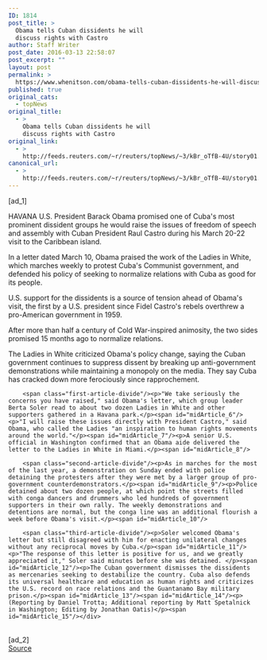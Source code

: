 ```yaml
---
ID: 1814
post_title: >
  Obama tells Cuban dissidents he will
  discuss rights with Castro
author: Staff Writer
post_date: 2016-03-13 22:58:07
post_excerpt: ""
layout: post
permalink: >
  https://www.whenitson.com/obama-tells-cuban-dissidents-he-will-discuss-rights-with-castro/
published: true
original_cats:
  - topNews
original_title:
  - >
    Obama tells Cuban dissidents he will
    discuss rights with Castro
original_link:
  - >
    http://feeds.reuters.com/~r/reuters/topNews/~3/kBr_oTfB-4U/story01.htm
canonical_url:
  - >
    http://feeds.reuters.com/~r/reuters/topNews/~3/kBr_oTfB-4U/story01.htm
---
```

 [ad_1]
<br><div id="articleText">
<span id="midArticle_start"/>

<span id="midArticle_0"/><span class="focusParagraph" readability="4"><p><span class="articleLocation">HAVANA</span> U.S. President Barack Obama promised one of Cuba's most prominent dissident groups he would raise the issues of freedom of speech and assembly with Cuban President Raul Castro during his March 20-22 visit to the Caribbean island.</p></span><span id="midArticle_1"/><p>In a letter dated March 10, Obama praised the work of the Ladies in White, which marches weekly to protest Cuba's Communist government, and defended his policy of seeking to normalize relations with Cuba as good for its people.</p><span id="midArticle_2"/><p>U.S. support for the dissidents is a source of tension ahead of Obama's visit, the first by a U.S. president since Fidel Castro's rebels overthrew a pro-American government in 1959.</p><span id="midArticle_3"/><p>After more than half a century of Cold War-inspired animosity, the two sides promised 15 months ago to normalize relations.</p><span id="midArticle_4"/><p>The Ladies in White criticized Obama's policy change, saying the Cuban government continues to suppress dissent by breaking up anti-government demonstrations while maintaining a monopoly on the media. They say Cuba has cracked down more ferociously since rapprochement.</p><span id="midArticle_5"/>
        
        <span class="first-article-divide"/><p>"We take seriously the concerns you have raised," said Obama's letter, which group leader Berta Soler read to about two dozen Ladies in White and other supporters gathered in a Havana park.</p><span id="midArticle_6"/><p>"I will raise these issues directly with President Castro," said Obama, who called the Ladies "an inspiration to human rights movements around the world."</p><span id="midArticle_7"/><p>A senior U.S. official in Washington confirmed that an Obama aide delivered the letter to the Ladies in White in Miami.</p><span id="midArticle_8"/>
        
        <span class="second-article-divide"/><p>As in marches for the most of the last year, a demonstration on Sunday ended with police detaining the protesters after they were met by a larger group of pro-government counterdemonstrators.</p><span id="midArticle_9"/><p>Police detained about two dozen people, at which point the streets filled with conga dancers and drummers who led hundreds of government supporters in their own rally. The weekly demonstrations and detentions are normal, but the conga line was an additional flourish a week before Obama's visit.</p><span id="midArticle_10"/>
        
        <span class="third-article-divide"/><p>Soler welcomed Obama's letter but still disagreed with him for enacting unilateral changes without any reciprocal moves by Cuba.</p><span id="midArticle_11"/><p>"The response of this letter is positive for us, and we greatly appreciated it," Soler said minutes before she was detained. </p><span id="midArticle_12"/><p>The Cuban government dismisses the dissidents as mercenaries seeking to destabilize the country. Cuba also defends its universal healthcare and education as human rights and criticizes the U.S. record on race relations and the Guantanamo Bay military prison.</p><span id="midArticle_13"/><span id="midArticle_14"/><p> (Reporting by Daniel Trotta; Additional reporting by Matt Spetalnick in Washington; Editing by Jonathan Oatis)</p><span id="midArticle_15"/></div>
<br>[ad_2]
<br><a href="http://feeds.reuters.com/~r/reuters/topNews/~3/kBr_oTfB-4U/story01.htm">Source </a>